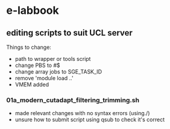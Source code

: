 # e-labbook

## editing scripts to suit UCL server
Things to change:

- path to wrapper or tools script
- change PBS to #$
- change array jobs to SGE_TASK_ID
- remove 'module load ..'
- VMEM added

### 01a_modern_cutadapt_filtering_trimming.sh
- made relevant changes with no syntax errors (using./) 
- unsure how to submit script using qsub to check it's correct
